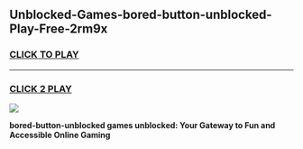 
## Unblocked-Games-bored-button-unblocked-Play-Free-2rm9x
<h3>
<a href="https://premium76.site?title=bored-button-unblocked&ref=22A">CLICK TO PLAY</a></h3>
<hr>

<h3>
<a href="https://premium76.site?title=bored-button-unblocked&ref=22A">CLICK 2 PLAY</a>
  
</h3>

<a href="https://premium76.site?title=bored-button-unblocked&ref=22A"><img src="https://clearcache.store/games.png"></a>


**bored-button-unblocked games unblocked: Your Gateway to Fun and Accessible Online Gaming**
